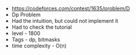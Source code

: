 * https://codeforces.com/contest/1635/problem/D
* Dp Problem
* Had the intuition, but could not implement it
* Had to check the tutorial
* level - 1800
* Tags - dp, bitmasks
* time complexity - O(n)
